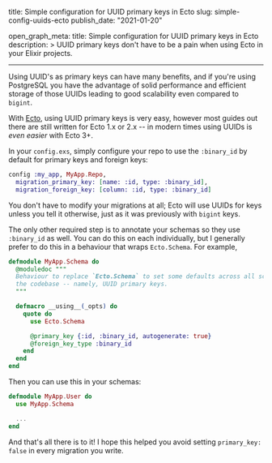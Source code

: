 title: Simple configuration for UUID primary keys in Ecto
slug: simple-config-uuids-ecto
publish_date: "2021-01-20"

open_graph_meta:
  title: Simple configuration for UUID primary keys in Ecto
  description: >
    UUID primary keys don't have to be a pain when using Ecto in your Elixir
    projects.

---

Using UUID's as primary keys can have many benefits, and if you're using PostgreSQL you have the advantage of solid performance and efficient storage of those UUIDs leading to good scalability even compared to `bigint`.

With [Ecto][0], using UUID primary keys is very easy, however most guides out there are still written for Ecto 1.x or 2.x -- in modern times using UUIDs is _even easier_ with Ecto 3+.

[0]: https://github.com/elixir-ecto/ecto/

In your `config.exs`, simply configure your repo to use the `:binary_id` by default for primary keys and foreign keys:

```elixir
config :my_app, MyApp.Repo,
  migration_primary_key: [name: :id, type: :binary_id],
  migration_foreign_key: [column: :id, type: :binary_id]
```

You don't have to modify your migrations at all; Ecto will use UUIDs for keys unless you tell it otherwise, just as it was previously with `bigint` keys.

The only other required step is to annotate your schemas so they use `:binary_id` as well. You can do this on each individually, but I generally prefer to do this in a behaviour that wraps `Ecto.Schema`. For example,

```elixir
defmodule MyApp.Schema do
  @moduledoc """
  Behaviour to replace `Ecto.Schema` to set some defaults across all schemas in
  the codebase -- namely, UUID primary keys.
  """

  defmacro __using__(_opts) do
    quote do
      use Ecto.Schema

      @primary_key {:id, :binary_id, autogenerate: true}
      @foreign_key_type :binary_id
    end
  end
end
```

Then you can use this in your schemas:

```elixir
defmodule MyApp.User do
  use MyApp.Schema

  ...
end
```

And that's all there is to it! I hope this helped you avoid setting `primary_key: false` in every migration you write.
